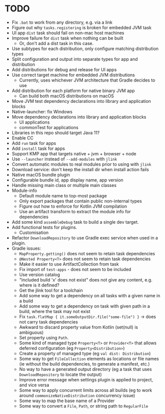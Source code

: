 
# TODO

- Fix `.bat` to work from any directory, e.g. via a link
- Figure out why `tasks.registering` is broken for embedded JVM task
- UI app `dist` task should fail on non-mac host machines
- Improve failure for `dist` task when nothing can be built
  - Or, don't add a dist task in this case.
- Use subtypes for each distribution, only configure matching distribution types
- Split configuration and output into separate types for app and distribution
- Add distributions for debug and release for UI apps
- Use correct target machine for embedded JVM distributions
  - Currently, uses whichever JVM architecture that Gradle decides to use
- Add distribution for each platform for native binary JVM app
  - Can build both macOS distributions on macOS
- Move JVM test dependency declarations into library and application blocks
- Native-launcher: fix Windows
- Move dependency declarations into library and application blocks
    - UI applications 
    - commonTest for applications 
- Libraries in this repo should target Java 11?
- Enable CC
- Add `run` task for apps
- Add `install` task for apps
- Support KMP app that targets native + jvm + browser + node
- Use `--launcher` instead of `--add-modules` with `jlink`
- Convert automatic modules to real modules prior to using with `jlink`
- Download service: don't keep the install dir when install action fails
- Native macOS bundle plugin
- Configurable bundle id, app display name, app version
- Handle missing main class or multiple main classes
- Module-info
    - Default module name to top-most package
    - Only export packages that contain public non-internal types
    - Figure out how to enforce for Kotlin JVM compilation
    - Use an artifact transform to extract the module info for dependencies
- Add some kind `assembleDebug` task to build a single dev target.
- Add functional tests for plugins.
    - Customisation
- Refactor `DownloadRepository` to use Gradle exec service when used in a plugin.
- Gradle issues:
    - `MapProperty.getting()` does not seem to retain task dependencies
    - `@Nested Property<T>` does not seem to retain task dependencies
    - Make it easier to use ArtifactCollection from task
    - Fix import of `test-apps` - does not seem to be included
    - Use version catalog
    - "Included build 'x' does not exist" does not give any content, e.g. where is it defined?
    - Get the jlink tool for a toolchain
    - Add some way to get a dependency on all tasks with a given name in a build
    - Add some way to get a dependency on task with given path in a build, where the task may not exist
    - Fix `task.flatMap { it.someOutputDir.file("some-file") }` -> does not carry task dependencies
    - Awkward to discard property value from Kotlin (set(null) is ambiguous)
    - Set property using `Path`.
    - Some kind of managed type `Property<T>` or `Provider<T>` that allows deferred configuration (eg `Property<Distribution>`)
    - Create a property of managed type (eg `val dist: Distribution`)
    - Some way to get `FileCollection` elements as locations or file names (ie without the build dependencies, to generate a manifest, etc.)
    - No way to have a generated output directory (eg a task that uses `DownloadRepository` to locate the output)
    - Improve error message when settings plugin is applied to project, and vice versa
    - Some way to apply concurrent limits across all builds (eg to work around `commonizeNativeDistribution` concurrency issue)
    - Some way to map the base name of a Provider<RegularFile>
    - Some way to convert a `File`, `Path`, or string path to `RegularFile`
